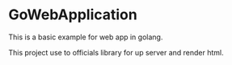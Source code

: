 # GoWebApplication

This is a basic example for web app in golang.

This project use to officials library for up server and render html.

